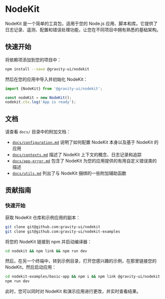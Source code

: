 # NodeKit

NodeKit 是一个简单的工具包，适用于您的 Node.js 应用、脚本和库。它提供了日志记录、遥测、配置和错误处理功能，让您在不同项目中拥有熟悉的基础架构。

## 快速开始

将依赖项添加到您的项目中：

```bash
npm install --save @gravity-ui/nodekit
```

然后在您的应用中导入并初始化 NodeKit：

```typescript
import {NodeKit} from '@gravity-ui/nodekit';

const nodeKit = new NodeKit();
nodekit.ctx.log('App is ready');
```

## 文档

请查看 `docs/` 目录中的附加文档：

- [`docs/configuration.md`](https://github.com/gravity-ui/nodekit/blob/main/docs/configuration.md) 说明了如何配置 NodeKit 本身以及基于 NodeKit 的应用
- [`docs/contexts.md`](https://github.com/gravity-ui/nodekit/blob/main/docs/contexts.md) 描述了 NodeKit 上下文的概念、日志记录和追踪
- [`docs/app-error.md`](https://github.com/gravity-ui/nodekit/blob/main/docs/app-error.md) 包含了 NodeKit 为您的应用提供的有用自定义错误类的描述
- [`docs/utils.md`](https://github.com/gravity-ui/nodekit/blob/main/docs/utils.md) 列出了与 NodeKit 捆绑的一些附加辅助函数

## 贡献指南

### 快速开始

获取 NodeKit 仓库和示例应用的副本：

```bash
git clone git@github.com:gravity-ui/nodekit
git clone git@github.com:gravity-ui/nodekit-examples
```

将您的 NodeKit 链接到 npm 并启动编译器：

```bash
cd nodekit && npm link && npm run dev
```

然后，在另一个终端中，转到示例目录，打开您感兴趣的示例，在那里链接您的 NodeKit，然后启动应用：

```bash
cd nodekit-examples/basic-app && npm i && npm link @gravity-ui/nodekit
npm run dev
```

此时，您可以同时对 NodeKit 和演示应用进行更改，并实时查看结果。